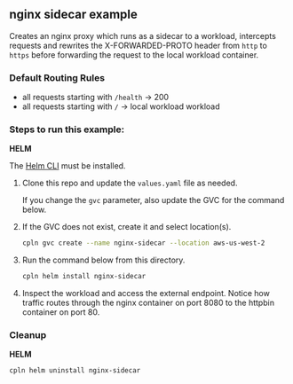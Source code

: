 ## nginx sidecar example

Creates an nginx proxy which runs as a sidecar to a workload, intercepts requests and rewrites the X-FORWARDED-PROTO header from `http` to `https` before forwarding the request to the local workload container.

### Default Routing Rules

- all requests starting with `/health` -> 200
- all requests starting with `/` -> local workload workload

### Steps to run this example:

**HELM**

The [Helm CLI](https://helm.sh/docs/intro/install/#through-package-managers) must be installed.

1. Clone this repo and update the `values.yaml` file as needed.

   If you change the `gvc` parameter, also update the GVC for the command below.

2. If the GVC does not exist, create it and select location(s).

   ```bash
   cpln gvc create --name nginx-sidecar --location aws-us-west-2
   ```

3. Run the command below from this directory.

   ```bash
   cpln helm install nginx-sidecar

   ```

4. Inspect the workload and access the external endpoint. Notice how traffic routes through the nginx container on port 8080 to the httpbin container on port 80.

### Cleanup

**HELM**

```bash
cpln helm uninstall nginx-sidecar
```
